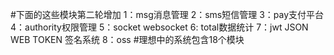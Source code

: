 #下面的这些模块第二轮增加
1：msg消息管理
2：sms短信管理
3：pay支付平台
4：authority权限管理
5：socket websocket
6: total数据统计
7：jwt JSON WEB TOKEN 签名系统
8：oss
#理想中的系统包含18个模块
